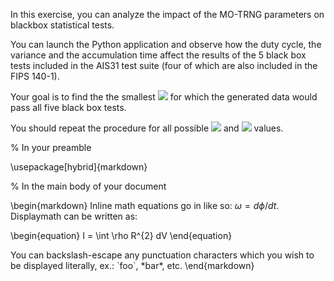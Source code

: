 In this exercise, you can analyze the impact of the MO-TRNG parameters on blackbox statistical tests.

You can launch the Python application and observe how the duty cycle, the variance and the accumulation time affect the results of the 5 black box tests included in the AIS31 test suite (four of which are also included in the FIPS 140-1).

Your goal is to find the the smallest <img src="https://render.githubusercontent.com/render/math?math=D"> for which the generated data would pass all five black box tests.

You should repeat the procedure for all possible <img src="https://render.githubusercontent.com/render/math?math=\frac{\sigma_{tot}}{T_{1}}"> and <img src="https://render.githubusercontent.com/render/math?math=N"> values.


% In your preamble

\usepackage[hybrid]{markdown}

% In the main body of your document

\begin{markdown}
Inline math equations go in like so: $\omega = d\phi / dt$. 
Displaymath can be written as:

\begin{equation}
I = \int \rho R^{2} dV
\end{equation}

You can backslash-escape any punctuation characters
which you wish to be displayed literally, ex.: \`foo\`, \*bar\*, etc.
\end{markdown}
